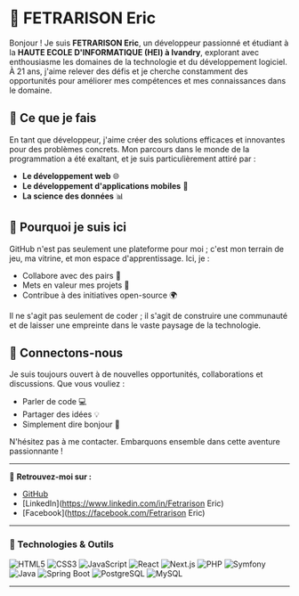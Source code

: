 # 🌟 FETRARISON Eric

Bonjour ! Je suis **FETRARISON Eric**, un développeur passionné et étudiant à la **HAUTE ECOLE D'INFORMATIQUE (HEI) à Ivandry**, explorant avec enthousiasme les domaines de la technologie et du développement logiciel. À 21 ans, j'aime relever des défis et je cherche constamment des opportunités pour améliorer mes compétences et mes connaissances dans le domaine.

## 🚀 Ce que je fais
En tant que développeur, j'aime créer des solutions efficaces et innovantes pour des problèmes concrets. Mon parcours dans le monde de la programmation a été exaltant, et je suis particulièrement attiré par :
- **Le développement web** 🌐
- **Le développement d'applications mobiles** 📱
- **La science des données** 📊

## 🎯 Pourquoi je suis ici
GitHub n'est pas seulement une plateforme pour moi ; c'est mon terrain de jeu, ma vitrine, et mon espace d'apprentissage. Ici, je :
- Collabore avec des pairs 🤝
- Mets en valeur mes projets 💼
- Contribue à des initiatives open-source 🌍

Il ne s'agit pas seulement de coder ; il s'agit de construire une communauté et de laisser une empreinte dans le vaste paysage de la technologie.

## 🤝 Connectons-nous
Je suis toujours ouvert à de nouvelles opportunités, collaborations et discussions. Que vous vouliez :
- Parler de code 💻
- Partager des idées 💡
- Simplement dire bonjour 👋

N'hésitez pas à me contacter. Embarquons ensemble dans cette aventure passionnante !

---

🔗 **Retrouvez-moi sur :**
- [GitHub](https://github.com/fetrarison)
- [LinkedIn](https://www.linkedin.com/in/Fetrarison Eric)
- [Facebook](https://facebook.com/Fetrarison Eric)

---

### 🌈 Technologies & Outils
![HTML5](https://img.shields.io/badge/HTML5-E34F26?style=for-the-badge&logo=html5&logoColor=white)
![CSS3](https://img.shields.io/badge/CSS3-1572B6?style=for-the-badge&logo=css3&logoColor=white)
![JavaScript](https://img.shields.io/badge/JavaScript-F7DF1E?style=for-the-badge&logo=javascript&logoColor=black)
![React](https://img.shields.io/badge/React-20232A?style=for-the-badge&logo=react&logoColor=61DAFB)
![Next.js](https://img.shields.io/badge/Next.js-000000?style=for-the-badge&logo=nextdotjs&logoColor=white)
![PHP](https://img.shields.io/badge/PHP-777BB4?style=for-the-badge&logo=php&logoColor=white)
![Symfony](https://img.shields.io/badge/Symfony-000000?style=for-the-badge&logo=symfony&logoColor=white)
![Java](https://img.shields.io/badge/Java-ED8B00?style=for-the-badge&logo=java&logoColor=white)
![Spring Boot](https://img.shields.io/badge/Spring%20Boot-6DB33F?style=for-the-badge&logo=springboot&logoColor=white)
![PostgreSQL](https://img.shields.io/badge/PostgreSQL-336791?style=for-the-badge&logo=postgresql&logoColor=white)
![MySQL](https://img.shields.io/badge/MySQL-4479A1?style=for-the-badge&logo=mysql&logoColor=white)



---


